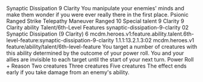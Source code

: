 <ability>
  <name>Synaptic Dissipation</name>
  <cost>9 Clarity</cost>
  <flavor>You manipulate your enemies&apos; minds and make them wonder if you were ever really there in the first place.</flavor>
  <keywords>
    <keyword>Psionic</keyword>
    <keyword>Ranged</keyword>
    <keyword>Strike</keyword>
    <keyword>Telepathy</keyword>
  </keywords>
  <type>Maneuver</type>
  <distance>Ranged 10</distance>
  <target>Special</target>
  <metadata>
    <class>talent</class>
    <cost>9 Clarity</cost>
    <cost_amount>9</cost_amount>
    <cost_resource>Clarity</cost_resource>
    <feature_type>ability</feature_type>
    <file_dpath>Talent/6th-Level Features</file_dpath>
    <item_id>synaptic-dissipation-9-clarity</item_id>
    <item_index>02</item_index>
    <item_name>Synaptic Dissipation (9 Clarity)</item_name>
    <level>6</level>
    <scc>mcdm.heroes.v1:feature.ability.talent.6th-level-feature:synaptic-dissipation-9-clarity</scc>
    <scdc>1.1.1:13.2.1.3:02</scdc>
    <source>mcdm.heroes.v1</source>
    <type>feature/ability/talent/6th-level-feature</type>
  </metadata>
  <effects>
    <effect type="mundane">You target a number of creatures with this ability determined by the outcome of your power roll. You and your allies are invisible to each target until the start of your next turn.</effect>
    <effect type="roll">
      <roll>Power Roll + Reason</roll>
      <t1>Two creatures</t1>
      <t2>Three creatures</t2>
      <t3>Five creatures</t3>
    </effect>
    <effect type="mundane" name="Strained">The effect ends early if you take damage from an enemy&apos;s ability.</effect>
  </effects>
</ability>

